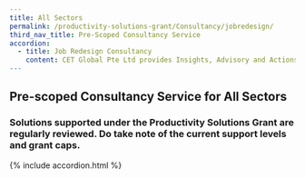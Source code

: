 ```yaml
---
title: All Sectors
permalink: /productivity-solutions-grant/Consultancy/jobredesign/
third_nav_title: Pre-Scoped Consultancy Service
accordion:
  - title: Job Redesign Consultancy
    content: CET Global Pte Ltd provides Insights, Advisory and Actions for People, Process and Performance. We enable Enterprise and People Management and Development; conduct Analytics and Profiling Assessment; and design and develop customise Training programmes for our Clients. Our Job Redesign supports business transformation to Create Value for Businesses, Jobs, and Employees.<br/><br/><a href='/productivity-solutions-grant/solutionrepo/solution1735' target='_blank'>Job Redesign Consultancy - CET Global Pte Ltd </a><br/><br/><br/>EON was established in 1996 and specialises in providing human capital consulting and training services to organisations in Singapore. Through the years, EON has helped organisations from various industries improve on strategic human capital alignment, redesign work processes, and making jobs more productive and attractive for employees. Since 2017, EON has been working with government agencies and professional institutions to develop and deliver training programmes in job redesign.<br/><br/><a href='/productivity-solutions-grant/solutionrepo/solution1736' target='_blank'>Job Redesign Consultancy - EON Consulting & Training Pte Ltd</a><br/><br/><br/>Mercer is a pioneer of Job Redesign, having delivered over 20 Job Redesign projects since 2016. We have led sector-wide Job Redesign efforts for retailers, hotels, and healthcare operators, working together with both large MNCs and local firms. In these projects, we improved the way work is done for our clients by facilitating new technology implementation, business process optimization, and ultimately redesigning and uplifting jobs to improve business productivity and talent attraction.<br/><br/><a href='/productivity-solutions-grant/solutionrepo/solution1832' target='_blank'>Job Redesign Consultancy - Mercer (Singapore) Pte Ltd</a><br/><br/><br/>At Deloitte, we believe that Redesigning jobs should be viewed not as an end goal but as a process that enables work itself to be redefined so that the workforce creates new value. We will take 3 practical steps to help you to imagine, design and pilot job redesign initiatives that will complement and drive your consumer business and workforce transformation aspirations.<br/><br/><a href='/productivity-solutions-grant/solutionrepo/solution1833' target='_blank'>Job Redesign Consultancy - Deloitte Consulting Pte Ltd</a><br/><br/><br/>Aon is a leading global human capital consulting firm offering a broad spectrum of data, analytics and advisory services. As part of the PSG-JR program, Aon will work with enterprises to develop and implement job redesign roadmaps to improve productivity, talent attraction and retention; and to transform their workforces for the future. Our proprietary database, industry insight, and innovative Human Capital Solutions provide us with content and contextual expertise required to make this initiative a success.<br/><br/><a href='/productivity-solutions-grant/solutionrepo/solution1834' target='_blank'>Job Redesign Consultancy - Aon Solutions Singapore Pte Ltd</a><br/><br/><br/>COVID-19 has accelerated the need for companies to embark on digital transformations, and revamp the way work is done to drive higher levels of productivity and effectiveness. EY's People Advisory Services, together with our broader EY Technology and Business Consultancy practices, assists companies on your workforce transformation efforts, including job redesign, business process redesign and workforce upskilling, to help you realise the future of work within your organisations.<br/><br/><a href='/productivity-solutions-grant/solutionrepo/solution1835' target='_blank'>Job Redesign Consultancy - Ernst & Young Advisory Pte Ltd</a><br/>
---
```


## Pre-scoped Consultancy Service for All Sectors

### Solutions supported under the Productivity Solutions Grant are regularly reviewed. Do take note of the current support levels and grant caps.

{% include accordion.html %}


